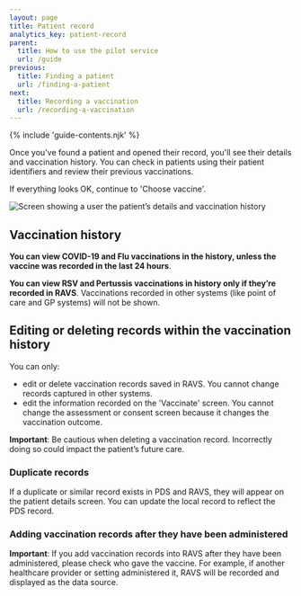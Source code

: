 ```yaml
---
layout: page
title: Patient record
analytics_key: patient-record
parent:
  title: How to use the pilot service
  url: /guide
previous:
  title: Finding a patient
  url: /finding-a-patient
next:
  title: Recording a vaccination
  url: /recording-a-vaccination
---
```


{% include 'guide-contents.njk' %}


Once you've found a patient and opened their record, you'll see their details and vaccination history. You can check in patients using their patient identifiers and review their previous vaccinations.

If everything looks OK, continue to 'Choose vaccine'.

![Screen showing a user the patient’s details and vaccination history](/images/patient-details.png)

## Vaccination history

**You can view COVID-19 and Flu vaccinations in the history, unless the vaccine was recorded in the last 24 hours**. 

**You can view RSV and Pertussis vaccinations in history only if they’re recorded in RAVS**. Vaccinations recorded in other systems (like point of care and GP systems) will not be shown.  

## Editing or deleting records within the vaccination history

You can only:

* edit or delete vaccination records saved in RAVS. You cannot change records captured in other systems.  
* edit the information recorded on the 'Vaccinate' screen. You cannot change the assessment or consent screen because it changes the vaccination outcome. 

**Important**: Be cautious when deleting a vaccination record. Incorrectly doing so could impact the patient’s future care.

### Duplicate records

If a duplicate or similar record exists in PDS and RAVS, they will appear on the patient details screen. You can update the local record to reflect the PDS record.

### Adding vaccination records after they have been administered

**Important**: If you add vaccination records into RAVS after they have been administered, please check who gave the vaccine. For example, if another healthcare provider or setting administered it, RAVS will be recorded and displayed as the data source.
